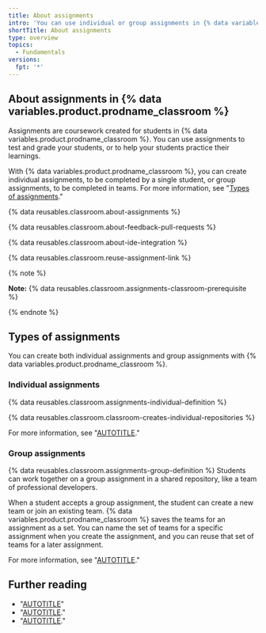 ```yaml
---
title: About assignments
intro: 'You can use individual or group assignments in {% data variables.product.prodname_classroom %} to teach students and grade their work.'
shortTitle: About assignments
type: overview
topics: 
  - Fundamentals
versions:
  fpt: '*'
---
```


## About assignments in {% data variables.product.prodname_classroom %}

Assignments are coursework created for students in {% data variables.product.prodname_classroom %}. You can use assignments to test and grade your students, or to help your students practice their learnings.

With {% data variables.product.prodname_classroom %}, you can create individual assignments, to be completed by a single student, or group assignments, to be completed in teams. For more information, see "[Types of assignments](#types-of-assignments)."

{% data reusables.classroom.about-assignments %}

{% data reusables.classroom.about-feedback-pull-requests %}

{% data reusables.classroom.about-ide-integration %}

{% data reusables.classroom.reuse-assignment-link %}

{% note %}

**Note:** {% data reusables.classroom.assignments-classroom-prerequisite %}

{% endnote %}

## Types of assignments 

You can create both individual assignments and group assignments with {% data variables.product.prodname_classroom %}.

### Individual assignments

{% data reusables.classroom.assignments-individual-definition %}

{% data reusables.classroom.classroom-creates-individual-repositories %}

For more information, see "[AUTOTITLE](/education/manage-coursework-with-github-classroom/teach-with-github-classroom/create-an-individual-assignment)."

### Group assignments

{% data reusables.classroom.assignments-group-definition %} Students can work together on a group assignment in a shared repository, like a team of professional developers.

When a student accepts a group assignment, the student can create a new team or join an existing team. {% data variables.product.prodname_classroom %} saves the teams for an assignment as a set. You can name the set of teams for a specific assignment when you create the assignment, and you can reuse that set of teams for a later assignment.

For more information, see "[AUTOTITLE](/education/manage-coursework-with-github-classroom/teach-with-github-classroom/create-a-group-assignment)."

## Further reading

- "[AUTOTITLE](/education/manage-coursework-with-github-classroom/teach-with-github-classroom/use-the-git-and-github-starter-assignment)"
- "[AUTOTITLE](/education/manage-coursework-with-github-classroom/teach-with-github-classroom/create-an-individual-assignment)."
- "[AUTOTITLE](/education/manage-coursework-with-github-classroom/teach-with-github-classroom/create-a-group-assignment)."
